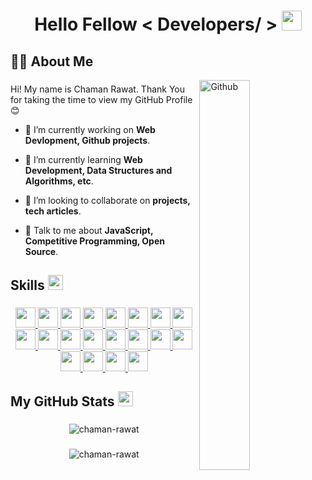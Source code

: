 <h1 align="center">Hello Fellow < Developers/ > <img src = "https://raw.githubusercontent.com/rahulbanerjee26/githubProfileReadmeGenerator/main/gifs/wave.gif" width = 32px height='32px'></h1>

###

<h2 align="left">👩‍💻  About Me</h2>
<img width="40%" align="right" alt="Github" src="https://media1.giphy.com/media/13HgwGsXF0aiGY/giphy.gif" />

###

<div size='20px'> Hi! My name is Chaman Rawat. Thank You for taking the time to view my GitHub Profile 😊

- 🔭 I’m currently working on **Web Devlopment, Github projects**.

- 🌱 I’m currently learning **Web Development, Data Structures and Algorithms, etc**.

- 👯 I’m looking to collaborate on **projects, tech articles**.

- 💬 Talk to me about **JavaScript, Competitive Programming, Open Source**.

###

<h2> Skills <img src = "https://raw.githubusercontent.com/rahulbanerjee26/githubProfileReadmeGenerator/main/gifs/code.gif" width='24px' height='24px'> </h2>

###

<div align="center">
  <a href= https://github.com/chaman-rawat?tab=repositories&q=&type=&language=bootstrap&sort= > <img width ='32px' height='32px' src ='https://raw.githubusercontent.com/rahulbanerjee26/githubAboutMeGenerator/main/icons/bootstrap.svg'> </a>
    <a href= https://github.com/chaman-rawat?tab=repositories&q=&type=&language=cpp&sort= > <img width ='32px' height='32px' src ='https://raw.githubusercontent.com/rahulbanerjee26/githubAboutMeGenerator/main/icons/cpp.svg'> </a>
    <a href= https://github.com/chaman-rawat?tab=repositories&q=&type=&language=css&sort= > <img width ='32px' height='32px' src ='https://raw.githubusercontent.com/rahulbanerjee26/githubAboutMeGenerator/main/icons/css.svg'> </a>
    <a href= https://github.com/chaman-rawat?tab=repositories&q=&type=&language=express&sort= > <img width ='32px' height='32px' src ='https://raw.githubusercontent.com/rahulbanerjee26/githubAboutMeGenerator/main/icons/express.svg'> </a>
    <a href= https://github.com/chaman-rawat?tab=repositories&q=&type=&language=figma&sort= > <img width ='32px' height='32px' src ='https://raw.githubusercontent.com/rahulbanerjee26/githubAboutMeGenerator/main/icons/figma.svg'> </a>
    <a href= https://github.com/chaman-rawat?tab=repositories&q=&type=&language=framer&sort= > <img width ='32px' height='32px' src ='https://raw.githubusercontent.com/rahulbanerjee26/githubAboutMeGenerator/main/icons/framer.svg'> </a>
    <a href= https://github.com/chaman-rawat?tab=repositories&q=&type=&language=git&sort= > <img width ='32px' height='32px' src ='https://raw.githubusercontent.com/rahulbanerjee26/githubAboutMeGenerator/main/icons/git.svg'> </a>
    <a href= https://github.com/chaman-rawat?tab=repositories&q=&type=&language=html&sort= > <img width ='32px' height='32px' src ='https://raw.githubusercontent.com/rahulbanerjee26/githubAboutMeGenerator/main/icons/html.svg'> </a>
    <a href= https://github.com/chaman-rawat?tab=repositories&q=&type=&language=java&sort= > <img width ='32px' height='32px' src ='https://raw.githubusercontent.com/rahulbanerjee26/githubAboutMeGenerator/main/icons/java.svg'> </a>
    <a href= https://github.com/chaman-rawat?tab=repositories&q=&type=&language=javascript&sort= > <img width ='32px' height='32px' src ='https://raw.githubusercontent.com/rahulbanerjee26/githubAboutMeGenerator/main/icons/javascript.svg'> </a>
    <a href= https://github.com/chaman-rawat?tab=repositories&q=&type=&language=jest&sort= > <img width ='32px' height='32px' src ='https://raw.githubusercontent.com/rahulbanerjee26/githubAboutMeGenerator/main/icons/jest.svg'> </a>
    <a href= https://github.com/chaman-rawat?tab=repositories&q=&type=&language=linux&sort= > <img width ='32px' height='32px' src ='https://raw.githubusercontent.com/rahulbanerjee26/githubAboutMeGenerator/main/icons/linux.svg'> </a>
    <a href= https://github.com/chaman-rawat?tab=repositories&q=&type=&language=mongodb&sort= > <img width ='32px' height='32px' src ='https://raw.githubusercontent.com/rahulbanerjee26/githubAboutMeGenerator/main/icons/mongodb.svg'> </a>
    <a href= https://github.com/chaman-rawat?tab=repositories&q=&type=&language=nodejs&sort= > <img width ='32px' height='32px' src ='https://raw.githubusercontent.com/rahulbanerjee26/githubAboutMeGenerator/main/icons/nodejs.svg'> </a>
    <a href= https://github.com/chaman-rawat?tab=repositories&q=&type=&language=postman&sort= > <img width ='32px' height='32px' src ='https://raw.githubusercontent.com/rahulbanerjee26/githubAboutMeGenerator/main/icons/postman.svg'> </a>
    <a href= https://github.com/chaman-rawat?tab=repositories&q=&type=&language=python&sort= > <img width ='32px' height='32px' src ='https://raw.githubusercontent.com/rahulbanerjee26/githubAboutMeGenerator/main/icons/python.svg'> </a>
    <a href= https://github.com/chaman-rawat?tab=repositories&q=&type=&language=reactjs&sort= > <img width ='32px' height='32px' src ='https://raw.githubusercontent.com/rahulbanerjee26/githubAboutMeGenerator/main/icons/reactjs.svg'> </a>
    <a href= https://github.com/chaman-rawat?tab=repositories&q=&type=&language=sass&sort= > <img width ='32px' height='32px' src ='https://raw.githubusercontent.com/rahulbanerjee26/githubAboutMeGenerator/main/icons/sass.svg'> </a>
    <a href= https://github.com/chaman-rawat?tab=repositories&q=&type=&language=tailwind&sort= > <img width ='32px' height='32px' src ='https://raw.githubusercontent.com/rahulbanerjee26/githubAboutMeGenerator/main/icons/tailwind.svg'> </a>
    <a href= https://github.com/chaman-rawat?tab=repositories&q=&type=&language=typescript&sort= > <img width ='32px' height='32px' src ='https://raw.githubusercontent.com/rahulbanerjee26/githubAboutMeGenerator/main/icons/typescript.svg'> </a>

</div>

###

<h2> My GitHub Stats <img src='https://raw.githubusercontent.com/rahulbanerjee26/githubProfileReadmeGenerator/main/gifs/github.gif' width='24px' height='24px'> </h2>

###
<div align="center">

<img src="https://github-readme-stats.vercel.app/api/top-langs?username=chaman-rawat&show_icons=true&locale=en&layout=compact" alt="chaman-rawat" />

</div>

###

<div align="center">
  <img src="https://komarev.com/ghpvc/?username=chaman-rawat&label=Profile%20views" alt="chaman-rawat" />
</div>

###
